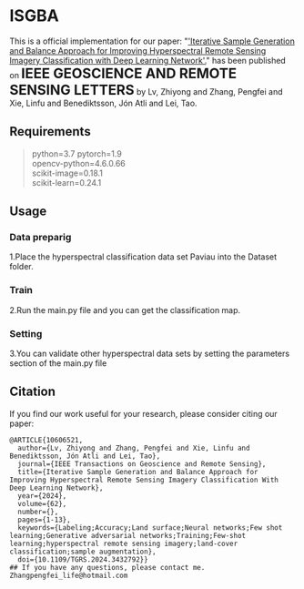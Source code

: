 # ISGBA
This is a official implementation for our paper: "['Iterative Sample Generation and Balance Approach for Improving Hyperspectral Remote Sensing Imagery Classification with Deep Learning Network'.](https://ieeexplore.ieee.org/document/10606521)" has been published on <font size=5>**IEEE  GEOSCIENCE AND REMOTE SENSING LETTERS**</font> by Lv, Zhiyong and Zhang, Pengfei and Xie, Linfu and Benediktsson, Jón Atli and Lei, Tao.  

 ## Requirements
>python=3.7
pytorch=1.9  
opencv-python=4.6.0.66  
scikit-image=0.18.1  
scikit-learn=0.24.1  

## Usage

### Data preparig
1.Place the hyperspectral classification data set Paviau into the Dataset folder.

### Train
2.Run the main.py file and you can get the classification map. 

### Setting
3.You can validate other hyperspectral data sets by setting the parameters section of the main.py file

## Citation
If you find our work useful for your research, please consider citing our paper:  
``` 
@ARTICLE{10606521,
  author={Lv, Zhiyong and Zhang, Pengfei and Xie, Linfu and Benediktsson, Jón Atli and Lei, Tao},
  journal={IEEE Transactions on Geoscience and Remote Sensing}, 
  title={Iterative Sample Generation and Balance Approach for Improving Hyperspectral Remote Sensing Imagery Classification With Deep Learning Network}, 
  year={2024},
  volume={62},
  number={},
  pages={1-13},
  keywords={Labeling;Accuracy;Land surface;Neural networks;Few shot learning;Generative adversarial networks;Training;Few-shot learning;hyperspectral remote sensing imagery;land-cover classification;sample augmentation},
  doi={10.1109/TGRS.2024.3432792}}
## If you have any questions, please contact me. Zhangpengfei_life@hotmail.com
